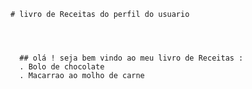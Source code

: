 

	# livro de Receitas do perfil do usuario
  



      ## olá ! seja bem vindo ao meu livro de Receitas :
      . Bolo de chocolate 
      . Macarrao ao molho de carne











